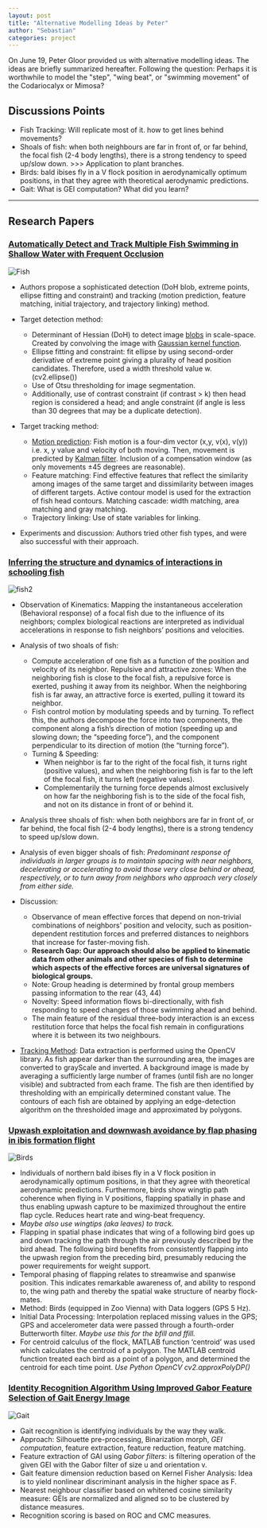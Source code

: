 ```yaml
---
layout: post
title: "Alternative Modelling Ideas by Peter"
author: "Sebastian"
categories: project
---
```


On June 19, Peter Gloor provided us with alternative modelling ideas. The ideas are briefly summarized hereafter. Following the question: Perhaps it is worthwhile to model the "step", "wing beat", or "swimming movement" of the Codariocalyx or Mimosa?

## Discussions Points

- Fish Tracking: Will replicate most of it. how to get lines behind movements?
- Shoals of fish: when both neighbours are far in front of, or far behind, the focal fish (2-4 body lengths), there is a strong tendency to speed up/slow down. >>> Application to plant branches.
- Birds: bald ibises fly in a V flock position in aerodynamically optimum positions, in that they agree with theoretical aerodynamic predictions.
- Gait: What is GEI computation? What did you learn?

---

##  Research Papers

### [Automatically Detect and Track Multiple Fish Swimming in Shallow Water with Frequent Occlusion](https://journals.plos.org/plosone/article?id=10.1371/journal.pone.0106506)

![Fish](https://i.imgur.com/Cb1Pkq1.png)

- Authors propose a sophisticated detection (DoH blob, extreme points, ellipse fitting and constraint) and tracking (motion prediction, feature matching, initial trajectory, and trajectory linking) method.
- Target detection method:
    - Determinant of Hessian (DoH) to detect image [blobs](https://en.wikipedia.org/wiki/Blob_detection) in scale-space. Created by convolving the image with [Gaussian kernel function](https://kite.com/python/docs/skimage.feature.blob_doh).
    - Ellipse fitting and constraint: fit ellipse by using second-order derivative of extreme point giving a plurality of head position candidates. Therefore, used a width threshold value w. (cv2.ellipse())
    - Use of Otsu thresholding for image segmentation.
    - Additionally, use of contrast constraint (if contrast > k) then head region is considered a head; and angle constraint (if angle is less than 30 degrees that may be a duplicate detection).

- Target tracking method:
    - [Motion prediction](https://towardsdatascience.com/kalman-filters-a-step-by-step-implementation-guide-in-python-91e7e123b968): Fish motion is a four-dim vector (x,y, v(x), v(y)) i.e. x, y value and velocity of both moving. Then, movement is predicted by [Kalman filter](https://de.wikipedia.org/wiki/Kalman-Filter). Inclusion of a compensation window (as only movements ±45 degrees are reasonable).
    - Feature matching: Find effective features that reflect the similarity among images of the same target and dissimilarity between images of different targets. Active contour model is used for the extraction of fish head contours. Matching cascade: width matching, area matching and gray matching.
    - Trajectory linking: Use of state variables for linking.

- Experiments and discussion: Authors tried other fish types, and were also successful with their approach.

###  [Inferring the structure and dynamics of interactions in schooling fish](https://www.pnas.org/content/108/46/18720.short)

![fish2](https://i.imgur.com/IHNXYtY.png)

- Observation of Kinematics: Mapping the instantaneous acceleration (Behavioral response) of a focal fish due to the influence of its neighbors;  complex biological reactions are interpreted as individual accelerations in response to fish neighbors’ positions and velocities.
- Analysis of two shoals of fish:
    - Compute acceleration of one fish as a function of the position and velocity of its neighbor. Repulsive and attractive zones: When the neighboring fish is close to the focal fish, a repulsive force is exerted, pushing it away from its neighbor. When the neighboring fish is far away, an attractive force is exerted, pulling it toward its neighbor.
    - Fish control motion by modulating speeds and by turning. To reflect this, the authors decompose the force into two components, the component along a fish’s direction of motion (speeding up and slowing down; the “speeding force”), and the component perpendicular to its direction of motion (the “turning force”).
    - Turning & Speeding:
        - When neighbor is far to the right of the focal fish, it turns right (positive values), and when the neighboring fish is far to the left of the focal fish, it turns left (negative values).
        - Complementarily the turning force depends almost exclusively on how far the neighboring fish is to the side of the focal fish, and not on its distance in front of or behind it.

- Analysis three shoals of fish: when both neighbors are far in front of, or far behind, the focal fish (2-4 body lengths), there is a strong tendency to speed up/slow down.

- Analysis of even bigger shoals of fish: _Predominant response of individuals in larger groups is to maintain spacing with near neighbors, decelerating or accelerating to avoid those very close behind or ahead, respectively, or to turn away from neighbors who approach very closely from either side._

- Discussion:
    - Observance of mean effective forces that depend on non-trivial combinations of neighbors' position and velocity, such as position-dependent restitution forces and preferred distances to neighbors that increase for faster-moving fish.
    - __Research Gap: Our approach should also be applied to kinematic data from other animals and other species of fish to determine which aspects of the effective forces are universal signatures of biological groups.__
    - Note: Group heading is determined by frontal group members passing information to the rear (43, 44)
    - Novelty: Speed information flows bi-directionally, with fish responding to speed changes of those swimming ahead and behind.
    - The main feature of the residual three-body interaction is an excess restitution force that helps the focal fish remain in configurations where it is between its two neighbours.

- [Tracking Method](http://www.pnas.org/lookup/suppl/doi:10.1073/pnas.1107583108/-/DCSupplemental/pnas.1107583108_SI.pdf?targetid=STXT): Data extraction is performed using the OpenCV library. As fish appear darker than the surrounding area, the images are converted to grayScale and inverted. A background image is made by averaging a sufficiently large number of frames (until fish are no longer visible) and subtracted from each frame. The fish are then identified by thresholding with an empirically determined constant value. The contours of each fish are obtained by applying an edge-detection algorithm on the thresholded image and approximated by polygons.

### [Upwash exploitation and downwash avoidance by flap phasing in ibis formation flight](https://www.nature.com/articles/nature12939)

![Birds](https://i.imgur.com/kCWkYzc.png)

- Individuals of northern bald ibises fly in a V flock position in aerodynamically optimum positions, in that they agree with theoretical aerodynamic predictions. Furthermore, birds show wingtip path coherence when flying in V positions, flapping spatially in phase and thus enabling upwash capture to be maximized throughout the entire flap cycle. Reduces heart rate and wing-beat frequency.
- *Maybe also use wingtips (aka leaves) to track.*
- Flapping in spatial phase indicates that wing of a following bird goes up and down tracking the path through the air previously described by the bird ahead. The following bird benefits from consistently flapping into the upwash region from the preceding bird, presumably reducing the power requirements for weight support.
- Temporal phasing of flapping relates to streamwise and spanwise position. This indicates remarkable awareness of, and ability to respond to, the wing path and thereby the spatial wake structure of nearby flock-mates.
- Method: Birds (equipped in Zoo Vienna) with Data loggers (GPS 5 Hz).
- Initial Data Processing: Interpolation replaced missing values in the GPS; GPS and accelerometer data were passed through a fourth-order Butterworth filter. *Maybe use this for the bfill and ffill.*
- For centroid calculus of the flock, MATLAB function ‘centroid’ was used which calculates the centroid of a polygon. The MATLAB centroid function treated each bird as a point of a polygon, and determined the centroid for each time point. *Use Python OpenCV cv2.approxPolyDP()*

###  [Identity Recognition Algorithm Using Improved Gabor Feature Selection of Gait Energy Image](https://ui.adsabs.harvard.edu/abs/2017JPhCS.787a2015C/abstract)

![Gait](https://i.imgur.com/D6k22kL.png)

- Gait recognition is identifying individuals by the way they walk.
- Approach: Silhouette pre-processing, Binarization morph, *GEI computation*, feature extraction, feature reduction, feature matching.
- Feature extraction of GAI using *Gabor filters*: is filtering operation of the given GEI with the Gabor filter of size u and orientation v.
- Gait feature dimension reduction based on Kernel Fisher Analysis: Idea is to yield nonlinear discriminant analysis in the higher space as F.
- Nearest neighbour classifier based on whitened cosine similarity measure: GEIs are normalized and aligned so to be clustered by distance measures.
- Recognition scoring is based on ROC and CMC measures.
